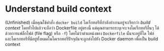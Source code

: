 # Understand build context
(Unfinished) เมื่อคุณใช้คำสั่ง `docker build` ไดเร็กทอรีที่กำลังทำงานอยู่จะเรียกว่า *build context* โดยทั่วไปแล้วจะถือว่า Dockerfile อยู่ตรงนี้ แต่คุณสามารถระบุเจาะจงไดเร็กทอรีอื่นๆ ได้ด้วยการแฟล็กไฟล์ (file flag) หรือ `-f`) โดยไม่ว่าตำแหน่งของ `Dockerfile` นั้นจะอยู่ที่ใด ไฟล์และไดเรกทอรีที่มีอยู่ทั้งหมดในไดเรกทอรีปัจจุบันจะถูกส่งไปยัง Docker daemon เพื่อเป็น build context